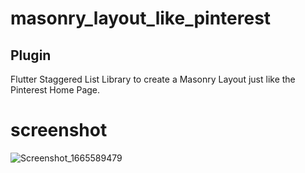 # masonry_layout_like_pinterest
## Plugin
 Flutter Staggered List Library to create a Masonry Layout just like the Pinterest Home Page.
 
 # screenshot
 ![Screenshot_1665589479](https://user-images.githubusercontent.com/100732124/195394973-db81ac78-87fa-4d97-bc5e-a41966818580.png)
